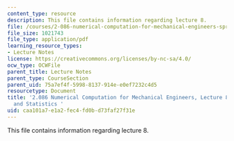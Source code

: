 ```yaml
---
content_type: resource
description: This file contains information regarding lecture 8.
file: /courses/2-086-numerical-computation-for-mechanical-engineers-spring-2013/caa101a7e1a2fec4fd0bd73faf27f31e_MIT2_086S13_lecture8.pdf
file_size: 1021743
file_type: application/pdf
learning_resource_types:
- Lecture Notes
license: https://creativecommons.org/licenses/by-nc-sa/4.0/
ocw_type: OCWFile
parent_title: Lecture Notes
parent_type: CourseSection
parent_uid: 75a7ef4f-5998-8137-914e-e0ef7232c4d5
resourcetype: Document
title: '2.086 Numerical Computation for Mechanical Engineers, Lecture 8: Probability
  and Statistics '
uid: caa101a7-e1a2-fec4-fd0b-d73faf27f31e
---
```

This file contains information regarding lecture 8.